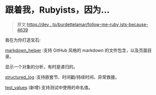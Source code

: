 # 跟着我，Rubyists，因为...

> 原文:[https://dev . to/burdettelamar/follow-me-ruby ists-because-4639](https://dev.to/burdettelamar/follow-me-rubyists-because-4639)

我在为你打造宝石:

[markdown_helper](https://rubygems.org/gems/markdown_helper) :支持 GitHub 风格的 markdown 的文件包含，以及页面目录。

显示一个对象的分析，有时是递归的。

[structured_log](https://rubygems.org/gems/structured_log) :支持嵌套节、时间戳/持续时间、异常救援。

[test_values](https://rubygems.org/gems/test_values) (新增):支持测试中使用的命名值。